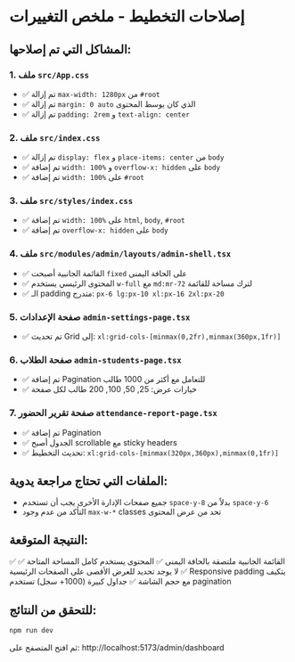# إصلاحات التخطيط - ملخص التغييرات

## المشاكل التي تم إصلاحها:

### 1. ملف `src/App.css`
- ✅ تم إزالة `max-width: 1280px` من `#root`
- ✅ تم إزالة `margin: 0 auto` الذي كان يوسط المحتوى
- ✅ تم إزالة `padding: 2rem` و `text-align: center`

### 2. ملف `src/index.css`
- ✅ تم إزالة `display: flex` و `place-items: center` من `body`
- ✅ تم إضافة `width: 100%` و `overflow-x: hidden` على `body`
- ✅ تم إضافة `width: 100%` على `#root`

### 3. ملف `src/styles/index.css`
- ✅ تم إضافة `width: 100%` على `html`, `body`, `#root`
- ✅ تم إضافة `overflow-x: hidden` على `body`

### 4. ملف `src/modules/admin/layouts/admin-shell.tsx`
- ✅ القائمة الجانبية أصبحت `fixed` على الحافة اليمنى
- ✅ المحتوى الرئيسي يستخدم `w-full` مع `md:mr-72` لترك مساحة للقائمة
- ✅ الـ padding متدرج: `px-6 lg:px-10 xl:px-16 2xl:px-20`

### 5. صفحة الإعدادات `admin-settings-page.tsx`
- ✅ تم تحديث Grid إلى: `xl:grid-cols-[minmax(0,2fr),minmax(360px,1fr)]`

### 6. صفحة الطلاب `admin-students-page.tsx`
- ✅ تم إضافة Pagination للتعامل مع أكثر من 1000 طالب
- ✅ خيارات عرض: 25, 50, 100, 200 طالب لكل صفحة

### 7. صفحة تقرير الحضور `attendance-report-page.tsx`
- ✅ تم إضافة Pagination
- ✅ الجدول أصبح scrollable مع sticky headers
- ✅ تحديث التخطيط: `xl:grid-cols-[minmax(320px,360px),minmax(0,1fr)]`

## الملفات التي تحتاج مراجعة يدوية:

- جميع صفحات الإدارة الأخرى يجب أن تستخدم `space-y-8` بدلاً من `space-y-6`
- التأكد من عدم وجود `max-w-*` classes تحد من عرض المحتوى

## النتيجة المتوقعة:

✅ القائمة الجانبية ملتصقة بالحافة اليمنى
✅ المحتوى يستخدم كامل المساحة المتاحة
✅ لا يوجد تحديد للعرض الأقصى على الصفحات الرئيسية
✅ Responsive padding يتكيف مع حجم الشاشة
✅ جداول كبيرة (1000+ سجل) تستخدم pagination

## للتحقق من النتائج:

```bash
npm run dev
```

ثم افتح المتصفح على: http://localhost:5173/admin/dashboard
